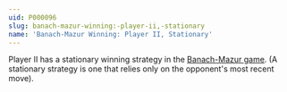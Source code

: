 ```yaml
---
uid: P000096
slug: banach-mazur-winning:-player-ii,-stationary
name: 'Banach-Mazur Winning: Player II, Stationary'
---
```

Player II has a stationary winning strategy in the [Banach-Mazur game](https://en.wikipedia.org/wiki/Banach%E2%80%93Mazur_game). (A stationary strategy is one that relies only on the opponent's most recent move).

